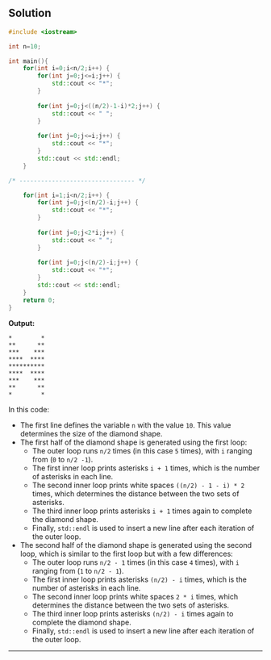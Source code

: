 ## Solution

```cpp
#include <iostream>

int n=10;

int main(){
	for(int i=0;i<n/2;i++) {
		for(int j=0;j<=i;j++) {
			std::cout << "*";
		}
		
		for(int j=0;j<((n/2)-1-i)*2;j++) {
			std::cout << " ";
		}
		
		for(int j=0;j<=i;j++) {
			std::cout << "*";
		}
		std::cout << std::endl;
	}

/* -------------------------------- */

	for(int i=1;i<n/2;i++) {
		for(int j=0;j<(n/2)-i;j++) {
			std::cout << "*";
		}
		
		for(int j=0;j<2*i;j++) {
			std::cout << " ";
		}
		
		for(int j=0;j<(n/2)-i;j++) {
			std::cout << "*";
		}
		std::cout << std::endl;
	}
	return 0;
}
```

**Output:**

```
*        *
**      **
***    ***
****  ****
**********
****  ****
***    ***
**      **
*        *
```

In this code:

- The first line defines the variable `n` with the value `10`. This value determines the size of the diamond shape.
- The first half of the diamond shape is generated using the first loop:
	- The outer loop runs `n/2` times (in this case `5` times), with `i` ranging from (`0` to `n/2 -1`).
	- The first inner loop prints asterisks `i + 1` times, which is the number of asterisks in each line.
	- The second inner loop prints white spaces `((n/2) - 1 - i) * 2` times, which determines the distance between the two sets of asterisks.
	- The third inner loop prints asterisks `i + 1` times again to complete the diamond shape.
	- Finally, `std::endl` is used to insert a new line after each iteration of the outer loop.
- The second half of the diamond shape is generated using the second loop, which is similar to the first loop but with a few differences:
	- The outer loop runs `n/2 - 1` times (in this case `4` times), with `i` ranging from (`1` to `n/2 - 1`).
	- The first inner loop prints asterisks `(n/2) - i` times, which is the number of asterisks in each line.
	- The second inner loop prints white spaces `2 * i` times, which determines the distance between the two sets of asterisks.
	- The third inner loop prints asterisks `(n/2) - i` times again to complete the diamond shape.
	- Finally, `std::endl` is used to insert a new line after each iteration of the outer loop.

---